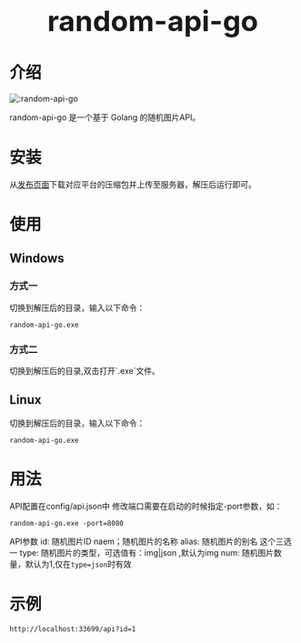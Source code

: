 <center style="font-size: 50px"><b>random-api-go</b></center>
<h1> 介绍</h1>

<img src="https://count.moeyy.cn/get/@:random-api-go" alt=":random-api-go" />
<p>random-api-go 是一个基于 Golang 的随机图片API。</p>
<h1> 安装</h1>
从<a href="https://github.com/wuliya336/random-api-go/releases">发布页面</a>下载对应平台的压缩包并上传至服务器，解压后运行即可。
<h1> 使用</h1>

<h2> Windows</h2>

<h3>方式一</h3>
切换到解压后的目录，输入以下命令：

```
random-api-go.exe
```
<h3>方式二</h3>
切换到解压后的目录,双击打开`.exe`文件。
<h2> Linux</h2>
切换到解压后的目录，输入以下命令：

```
random-api-go.exe
```
<h1>用法</h1>
API配置在config/api.json中
修改端口需要在启动的时候指定-port参数，如：

```
random-api-go.exe -port=8080
```
API参数
id: 随机图片ID
naem；随机图片的名称
alias: 随机图片的别名
这个三选一
type: 随机图片的类型，可选值有：img|json ,默认为img
num: 随机图片数量，默认为1,仅在`type=json`时有效
<h1>示例</h1>

```
http://localhost:33699/api?id=1
```